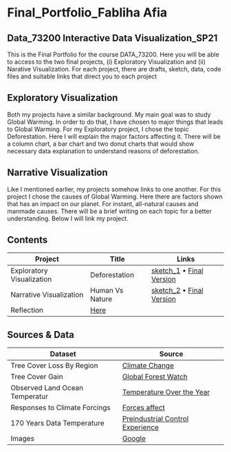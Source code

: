 # Final_Portfolio_Fabliha Afia 
## Data_73200 Interactive Data Visualization_SP21


This is the Final Portfolio for the course DATA_73200.
Here you will be able to access to the two final projects, (i) Exploratory Visualization and (ii) Narative Visualization. For each project, there are drafts, sketch, data, code files and suitable links that direct you to each project

## Exploratory Visualization
Both my projects have a similar background. My main goal was to study Global Warming. In order to do that, I have chosen to major things that leads to Global Warming. For my Exploratory project, I chose the topic Deforestation. Here I will explain the major factors affecting it. There will be a column chart, a bar chart and two donut charts that would show necessary data explanation to understand reasons of deforestation. 

## Narrative Visualization 
Like I mentioned earlier, my projects somehow links to one another. For this project I chose the causes of Global Warming. Here there are factors shown that has an impact on our planet. For instant, all-natural causes and manmade causes. There will be a brief writing on each topic for a better understanding. Below I will link my project.

## Contents
| Project | Title | Links |
| -- | ----- | -------- |
| Exploratory Visualization| Deforestation| [sketch_1](https://github.com/fabliha45/Interactive-Data-Vis-Sp2021/blob/main/Project_1_Exploratory_Analysis/Initial%20Sketch.png) • [Final Version](https://fabliha45.github.io/Interactive-Data-Vis-Sp2021/Final_Portfolio_Interactive_Data_Vis_Spring2021/Project_1_Exploratory_Analysis/index.html) |
| Narrative Visualization| Human Vs Nature | [sketch_2](https://github.com/fabliha45/Interactive-Data-Vis-Sp2021/blob/main/Narrative_Visualization/Sketch_2.png) • [Final Version](https://fabliha45.github.io/Interactive-Data-Vis-Sp2021/Final_Portfolio_Interactive_Data_Vis_Spring2021/Narrative_Visualization/index.html) |
|Reflection|[Here](https://fabliha45.github.io/Interactive-Data-Vis-Sp2021/Final_Portfolio_Interactive_Data_Vis_Spring2021/Reflection)|
## Sources & Data

| Dataset | Source |
| ------- | ------ |
| Tree Cover Loss By Region | [Climate Change](https://datahub.io/collections/climate-change)
| Tree Cover Gain | [Global Forest Watch](https://globalforestwatch.org/)
| Observed Land Ocean Temperatur| [Temperature Over the Year](https://data.giss.nasa.gov/)
| Responses to Climate Forcings | [Forces affect](https://data.giss.nasa.gov/)
| 170 Years Data Temperature | [Preindustrial Control Experience](https://data.giss.nasa.gov/)
| Images| [Google](www.google.com/)
